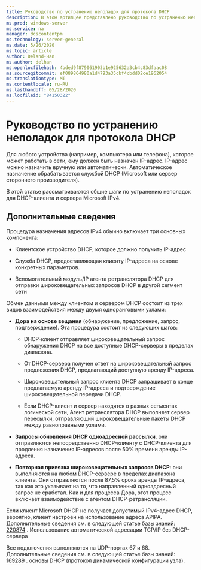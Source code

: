 ```yaml
---
title: Руководство по устранению неполадок для протокола DHCP
description: В этом артилцее представлено руководство по устранению неполадок DHCP.
ms.prod: windows-server
ms.service: na
manager: dcscontentpm
ms.technology: server-general
ms.date: 5/26/2020
ms.topic: article
author: Deland-Han
ms.author: delhan
ms.openlocfilehash: 4bded9f879061903b1e925632a3cb4c83dfaac08
ms.sourcegitcommit: ef089864980a1d4793a35cbf4cbdd02ce1962054
ms.translationtype: MT
ms.contentlocale: ru-RU
ms.lasthandoff: 05/28/2020
ms.locfileid: "84150322"
---
```

# <a name="troubleshooting-guide-for-dynamic-host-configuration-protocol-dhcp"></a>Руководство по устранению неполадок для протокола DHCP

Для любого устройства (например, компьютера или телефона), которое может работать в сети, ему должен быть назначен IP-адрес. IP-адрес можно назначить вручную или автоматически. Автоматическое назначение обрабатывается службой DHCP (Microsoft или сервер стороннего производителя).

В этой статье рассматриваются общие шаги по устранению неполадок для DHCP-клиента и сервера Microsoft IPv4.

## <a name="more-information"></a>Дополнительные сведения

Процедура назначения адресов IPv4 обычно включает три основных компонента:

- Клиентское устройство DHCP, которое должно получить IP-адрес

- Служба DHCP, предоставляющая клиенту IP-адреса на основе конкретных параметров.

- Вспомогательный модуль/IP агента ретранслятора DHCP для отправки широковещательных запросов DHCP в другой сегмент сети

Обмен данными между клиентом и сервером DHCP состоит из трех видов взаимодействия между двумя одноранговыми узлами:

- **Дора на основе вещания** (обнаружение, предложение, запрос, подтверждение). Эта процедура состоит из следующих шагов:
  
    - DHCP-клиент отправляет широковещательный запрос обнаружения DHCP на все доступные DHCP-серверы в пределах диапазона.
  
    - От DHCP-сервера получен ответ на широковещательный запрос предложения DHCP, предлагающий доступную аренду IP-адреса.
  
    - Широковещательный запрос клиента DHCP запрашивает в конце предлагаемую аренду IP-адреса и подтверждение широковещательной передачи DHCP.
  
    - Если DHCP-клиент и сервер находятся в разных сегментах логической сети, Агент ретранслятора DHCP выполняет сервер пересылки, отправляющий широковещательные пакеты DHCP между равноправными узлами.

- **Запросы обновления DHCP одноадресной рассылки**. они отправляются непосредственно DHCP-клиенту с DHCP-клиента для продления назначения IP-адресов после 50% времени аренды IP-адреса.

- **Повторная привязка широковещательных запросов DHCP**: они выполняются на любом DHCP-сервере в пределах диапазона клиента. Они отправляются после 87,5% срока аренды IP-адреса, так как это указывает на то, что направленный одноадресный запрос не сработал. Как и для процесса Дора, этот процесс включает взаимодействие с агентом DHCP-ретрансляции.

Если клиент Microsoft DHCP не получает допустимый IPv4-адрес DHCP, вероятно, клиент настроен на использование адреса APIPA. Дополнительные сведения см. в следующей статье базы знаний:  
[220874](https://support.microsoft.com/help/220874) . Использование автоматической адресации TCP/IP без DHCP-сервера

Все подключения выполняются на UDP-портах 67 и 68. Дополнительные сведения см. в следующей статье базы знаний:  
[169289](https://support.microsoft.com/help/169289) . основы DHCP (протокол динамической конфигурации узла).